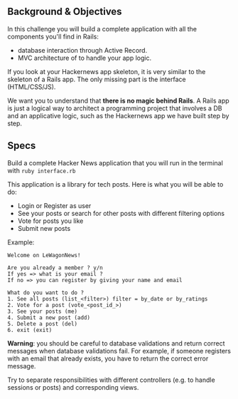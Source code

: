 ## Background & Objectives

In this challenge you will build a complete application with all the components you'll find in Rails:

- database interaction through Active Record.
- MVC architecture of to handle your app logic.

If you look at your Hackernews app skeleton, it is very similar to the skeleton of a Rails app. The only missing part is the interface (HTML/CSS/JS). 

We want you to understand that **there is no magic behind Rails**. A Rails app is just a logical way to architect a programming project that involves a DB and an applicative logic, such as the Hackernews app we have built step by step.

## Specs

Build a complete Hacker News application that you will run in the terminal with `ruby interface.rb`

This application is a library for tech posts. Here is what you will be able to do:

* Login or Register as user
* See your posts or search for other posts with different filtering options
* Vote for posts you like
* Submit new posts

Example:

 ```
 Welcome on LeWagonNews!
 
 Are you already a member ? y/n
 If yes => what is your email ?
 If no => you can register by giving your name and email
 
 What do you want to do ?
 1. See all posts (list_<filter>) filter = by_date or by_ratings
 2. Vote for a post (vote_<post_id_>)
 3. See your posts (me)
 4. Submit a new post (add)
 5. Delete a post (del)
 6. exit (exit)
 ```
 
**Warning**: you should be careful to database validations and return correct messages when database validations fail. For example, if someone registers with an email that already exists, you have to return the correct error message.

Try to separate responsibilities with different controllers (e.g. to handle sessions or posts) and corresponding views. 
